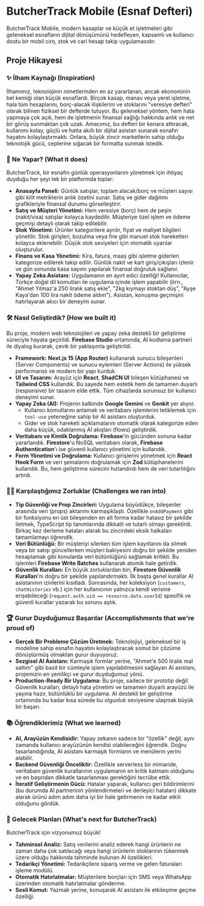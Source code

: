 
# ButcherTrack Mobile (Esnaf Defteri)

ButcherTrack Mobile, modern kasaplar ve küçük et işletmeleri gibi geleneksel esnafların dijital dönüşümünü hedefleyen, kapsamlı ve kullanıcı dostu bir mobil ciro, stok ve cari hesap takip uygulamasıdır.

## Proje Hikayesi

### ✨ İlham Kaynağı (Inspiration)

İlhamımız, teknolojinin nimetlerinden en az yararlanan, ancak ekonominin bel kemiği olan küçük esnaflardı. Birçok kasap, manav veya yerel işletme, hala tüm hesaplarını, borç-alacak ilişkilerini ve stoklarını "veresiye defteri" olarak bilinen fiziksel bir defterde tutuyor. Bu geleneksel yöntem, hem hata yapmaya çok açık, hem de işletmenin finansal sağlığı hakkında anlık ve net bir görüş sunmaktan çok uzak. Amacımız, bu defteri bir kenara attıracak, kullanımı kolay, güçlü ve hatta akıllı bir dijital asistan sunarak esnafın hayatını kolaylaştırmaktı. Onlara, büyük zincir marketlerin sahip olduğu teknolojik gücü, ceplerine sığacak bir formatta sunmak istedik.

### 🎯 Ne Yapar? (What it does)

ButcherTrack, bir esnafın günlük operasyonlarını yönetmek için ihtiyaç duyduğu her şeyi tek bir platformda toplar:

*   **Anasayfa Paneli:** Günlük satışlar, toplam alacak/borç ve müşteri sayısı gibi kilit metriklerin anlık özetini sunar. Satış ve gider dağılımı grafikleriyle finansal durumu görselleştirir.
*   **Satış ve Müşteri Yönetimi:** Hem veresiye (borç) hem de peşin (nakit/visa) satışlar kolayca kaydedilir. Müşteriye özel işlem ve ödeme geçmişi detaylı olarak takip edilebilir.
*   **Stok Yönetimi:** Ürünler kategorilere ayrılır, fiyat ve maliyet bilgileri yönetilir. Stok girişleri, bozulma veya fire gibi manuel stok hareketleri kolayca eklenebilir. Düşük stok seviyeleri için otomatik uyarılar oluşturulur.
*   **Finans ve Kasa Yönetimi:** Kira, fatura, maaş gibi işletme giderleri kategorize edilerek takip edilir. Günlük nakit ve kart giriş/çıkışları izlenir ve gün sonunda kasa sayımı yapılarak finansal doğruluk sağlanır.
*   **Yapay Zeka Asistanı:** Uygulamanın en ayırt edici özelliği! Kullanıcılar, Türkçe doğal dil komutları ile uygulama içinde işlem yapabilir (örn., "Ahmet Yılmaz'a 250 liralık satış ekle", "2kg kıymayı stoktan düş", "Ayşe Kaya'dan 100 lira nakit ödeme aldım"). Asistan, konuşma geçmişini hatırlayarak akıcı bir deneyim sunar.

### 🛠️ Nasıl Geliştirdik? (How we built it)

Bu proje, modern web teknolojileri ve yapay zeka destekli bir geliştirme süreciyle hayata geçirildi. **Firebase Studio** ortamında, AI kodlama partneri ile diyalog kurarak, çevik bir yaklaşımla geliştirildi.

*   **Framework:** **Next.js 15 (App Router)** kullanarak sunucu bileşenleri (Server Components) ve sunucu eylemleri (Server Actions) ile yüksek performanslı ve modern bir yapı kurduk.
*   **UI ve Tasarım:** Arayüz için **React**, **ShadCN UI** bileşen kütüphanesi ve **Tailwind CSS** kullandık. Bu sayede hem estetik hem de tamamen duyarlı (responsive) bir tasarım elde ettik. Tüm cihazlarda sorunsuz bir kullanıcı deneyimi sunar.
*   **Yapay Zeka (AI):** Projenin kalbinde **Google Gemini** ve **Genkit** yer alıyor.
    *   Kullanıcı komutlarını anlamak ve veritabanı işlemlerini tetiklemek için `tool-use` yeteneğine sahip bir AI asistanı oluşturduk.
    *   Gider ve stok hareketi açıklamalarını otomatik olarak kategorize eden daha küçük, odaklanmış AI akışları (flows) geliştirdik.
*   **Veritabanı ve Kimlik Doğrulama:** **Firebase**'in gücünden sonuna kadar yararlandık. **Firestore**'u NoSQL veritabanı olarak, **Firebase Authentication**'ı ise güvenli kullanıcı yönetimi için kullandık.
*   **Form Yönetimi ve Doğrulama:** Kullanıcı girişlerini yönetmek için **React Hook Form** ve veri şemalarını doğrulamak için **Zod** kütüphanelerini kullandık. Bu, hem geliştirme sürecini hızlandırdı hem de veri tutarlılığını artırdı.

### 🧗‍♀️ Karşılaştığımız Zorluklar (Challenges we ran into)

*   **Tip Güvenliği ve Prop Zincirleri:** Uygulama büyüdükçe, bileşenler arasında veri (props) aktarımı karmaşıklaştı. Özellikle `onAddPayment` gibi bir fonksiyonu en üst bileşenden en alt forma kadar hatasız bir şekilde iletmek, TypeScript tip tanımlarında dikkatli ve tutarlı olmayı gerektirdi. Birkaç kez derleme hataları alarak bu zincirdeki eksik halkaları tamamlamayı öğrendik.
*   **Veri Bütünlüğü:** Bir müşteriyi silerken tüm işlem kayıtlarını da silmek veya bir satışı güncellerken müşteri bakiyesini doğru bir şekilde yeniden hesaplamak gibi konularda veri bütünlüğünü sağlamak kritikti. Bu işlemleri **Firebase Write Batches** kullanarak atomik hale getirdik.
*   **Güvenlik Kuralları:** En büyük zorluklardan biri, **Firestore Güvenlik Kuralları**'nı doğru bir şekilde yapılandırmaktı. İlk başta genel kurallar AI asistanının izinlerini kısıtladı. Sonrasında, her koleksiyon (`customers`, `chatHistories` vb.) için her kullanıcının yalnızca kendi verisine erişebileceği (`request.auth.uid == resource.data.userId`) spesifik ve güvenli kurallar yazarak bu sorunu aştık.

### 🏆 Gurur Duyduğumuz Başarılar (Accomplishments that we're proud of)

*   **Gerçek Bir Probleme Çözüm Üretmek:** Teknolojiyi, geleneksel bir iş modeline sahip esnafın hayatını kolaylaştıracak somut bir çözüme dönüştürmüş olmaktan gurur duyuyoruz.
*   **Sezgisel AI Asistanı:** Karmaşık formlar yerine, "Ahmet'e 500 liralık mal sattım" gibi basit bir cümleyle işlem yapılabilmesini sağlayan AI asistanı, projemizin en yenilikçi ve gurur duyduğumuz yönü.
*   **Production-Ready Bir Uygulama:** Bu proje, sadece bir prototip değil. Güvenlik kuralları, detaylı hata yönetimi ve tamamen duyarlı arayüzü ile yayına hazır, bütünlüklü bir uygulama. AI destekli bir geliştirme ortamında bu kadar kısa sürede bu olgunluk seviyesine ulaşmak büyük bir başarı.

### 📚 Öğrendiklerimiz (What we learned)

*   **AI, Arayüzün Kendisidir:** Yapay zekanın sadece bir "özellik" değil, aynı zamanda kullanıcı arayüzünün kendisi olabileceğini öğrendik. Doğru tasarlandığında, AI asistanı karmaşık formların ve menülerin yerini alabilir.
*   **Backend Güvenliği Önceliktir:** Özellikle serverless bir mimaride, veritabanı güvenlik kurallarının uygulamanın en kritik katmanı olduğunu ve en başından dikkatle tasarlanması gerektiğini tecrübe ettik.
*   **İteratif Geliştirmenin Gücü:** Hatalar yaparak, kullanıcı geri bildirimlerini (bu durumda AI partnerinin yönlendirmeleri ve derleyici hataları) dikkate alarak ürünü adım adım daha iyi bir hale getirmenin ne kadar etkili olduğunu gördük.

### 🚀 Gelecek Planları (What's next for ButcherTrack)

ButcherTrack için vizyonumuz büyük!
*   **Tahminsel Analiz:** Satış verilerini analiz ederek hangi ürünlerin ne zaman daha çok satılacağı veya hangi ürünlerin stoklarının tükenmek üzere olduğu hakkında tahminde bulunan AI özellikleri.
*   **Tedarikçi Yönetimi:** Tedarikçilere sipariş verme ve gelen faturaları işleme modülü.
*   **Otomatik Hatırlatmalar:** Müşterilere borçları için SMS veya WhatsApp üzerinden otomatik hatırlatmalar gönderme.
*   **Sesli Komut:** Yazmak yerine, konuşarak AI asistanı ile etkileşime geçme özelliği.
